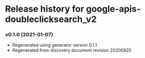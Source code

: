 # Release history for google-apis-doubleclicksearch_v2

### v0.1.0 (2021-01-07)

* Regenerated using generator version 0.1.1
* Regenerated from discovery document revision 20200825

